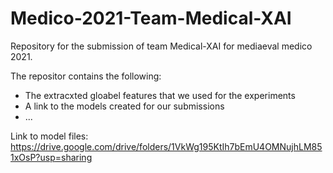 # Medico-2021-Team-Medical-XAI
Repository for the submission of team Medical-XAI for mediaeval medico 2021.

The repositor contains the following:
  - The extracxted gloabel features that we used for the experiments
  - A link to the models created for our submissions
  - ...

Link to model files: https://drive.google.com/drive/folders/1VkWg195KtIh7bEmU4OMNujhLM851xOsP?usp=sharing
